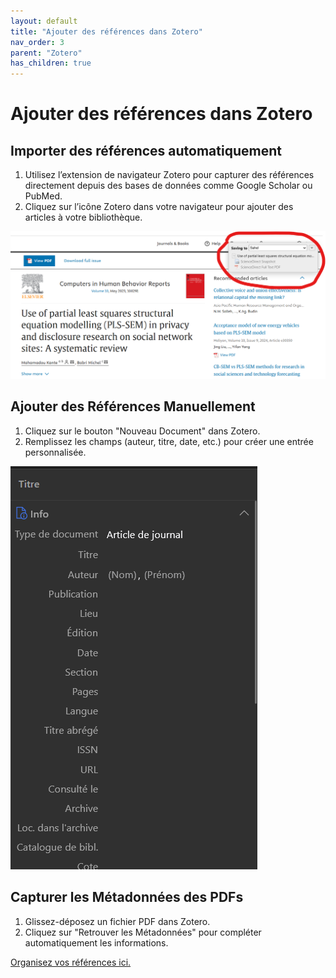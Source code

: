 ```yaml
---
layout: default
title: "Ajouter des références dans Zotero"
nav_order: 3
parent: "Zotero"
has_children: true
---
```


# Ajouter des références dans Zotero

## Importer des références automatiquement
1. Utilisez l’extension de navigateur Zotero pour capturer des références directement depuis des bases de données comme Google Scholar ou PubMed.
2. Cliquez sur l’icône Zotero dans votre navigateur pour ajouter des articles à votre bibliothèque.

![Z](/assets/images/references/zotero/7.png)

## Ajouter des Références Manuellement
1. Cliquez sur le bouton "Nouveau Document" dans Zotero.
2. Remplissez les champs (auteur, titre, date, etc.) pour créer une entrée personnalisée.

![Z](/assets/images/references/zotero/5.png)

## Capturer les Métadonnées des PDFs
1. Glissez-déposez un fichier PDF dans Zotero.
2. Cliquez sur "Retrouver les Métadonnées" pour compléter automatiquement les informations.

[Organisez vos références ici.](/bibliographie/zotero/organising-references.html)
